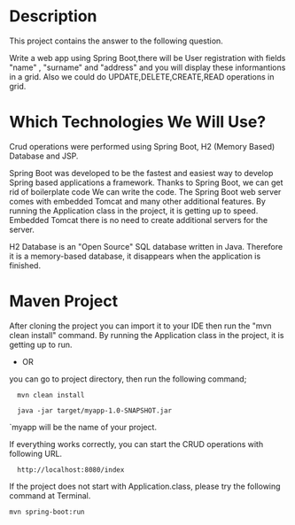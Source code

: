 # Description

This project contains the answer to the following question.

Write a web app using Spring Boot,there will be User registration with fields
"name" , "surname" and "address" and you will display these informantions in a
grid. Also we could do UPDATE,DELETE,CREATE,READ operations in grid.

# Which Technologies We Will Use?

Crud operations were performed using Spring Boot, H2 (Memory Based) Database and JSP.

Spring Boot was developed to be the fastest and easiest way to develop Spring based applications
a framework. Thanks to Spring Boot, we can get rid of boilerplate code
We can write the code. The Spring Boot web server comes with embedded Tomcat and many other additional features.
By running the Application class in the project, it is getting up to speed. Embedded Tomcat
there is no need to create additional servers for the server.

H2 Database is an "Open Source" SQL database written in Java. Therefore it is a memory-based database, it disappears when the application is finished.

# Maven Project

After cloning the project you can import it to your IDE then run the "mvn clean install" command. By running the Application class in the project, it is getting up to run.

* OR

you can go to project directory, then run the following command;

      mvn clean install 

      java -jar target/myapp-1.0-SNAPSHOT.jar

`myapp will be the name of your project.

If everything works correctly, you can start the CRUD operations with following URL.

      http://localhost:8080/index 


If the project does not start with Application.class, please try the following command at Terminal.
```
mvn spring-boot:run
```
